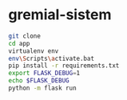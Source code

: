 # gremial-sistem

```sh
git clone 
cd app
virtualenv env
env\Scripts\activate.bat
pip install -r requirements.txt
export FLASK_DEBUG=1
echo $FLASK_DEBUG
python -m flask run
```